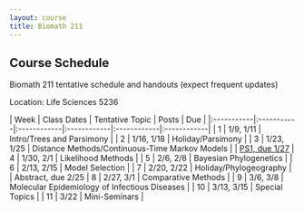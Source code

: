 ```yaml
---
layout: course
title: Biomath 211
---
```


## Course Schedule

Biomath 211 tentative schedule and handouts (expect frequent updates)

Location: Life Sciences 5236

| Week | Class Dates | Tentative Topic | Posts | Due |
|:-----------|:-----------|:------------|:------------|:------------|:------------|
|  1 | 1/9, 1/11   | Intro/Trees and Parsimony | 
|  2 | 1/16, 1/18 | Holiday/Parsimony |
|  3 | 1/23, 1/25 | Distance Methods/Continuous-Time Markov Models | | [PS1, due 1/27](https://ucla-biomath-211.github.io/biomath211winter2023/2023/01/09/hw1.html)
|  4 | 1/30, 2/1 | Likelihood Methods |
|  5 | 2/6, 2/8   | Bayesian Phylogenetics |
|  6 | 2/13, 2/15  | Model Selection | 
|  7 | 2/20, 2/22 | Holiday/Phylogeography | | Abstract, due 2/25
|  8 | 2/27, 3/1 | Comparative Methods |
|  9 | 3/6, 3/8   | Molecular Epidemiology of Infectious Diseases |
| 10 | 3/13, 3/15  | Special Topics |
| 11 | 3/22      | Mini-Seminars |
